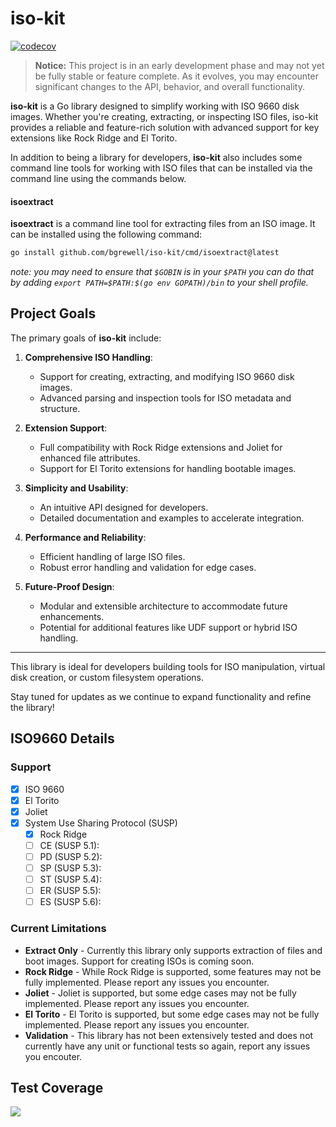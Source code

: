 # iso-kit

[![codecov](https://codecov.io/gh/bgrewell/iso-kit/graph/badge.svg?token=D15C46IECF)](https://codecov.io/gh/bgrewell/iso-kit)

> **Notice:** This project is in an early development phase and may not yet be fully stable or feature complete. As it evolves, you may encounter significant changes to the API, behavior, and overall functionality.

**iso-kit** is a Go library designed to simplify working with ISO 9660 disk images. Whether you're creating, extracting, or inspecting ISO files, iso-kit provides a reliable and feature-rich solution with advanced support for key extensions like Rock Ridge and El Torito.

In addition to being a library for developers, **iso-kit** also includes some command line tools for working with ISO
files that can be installed via the command line using the commands below.

#### isoextract

**isoextract** is a command line tool for extracting files from an ISO image. It can be installed using the following command:

```bash
go install github.com/bgrewell/iso-kit/cmd/isoextract@latest
```

*note: you may need to ensure that `$GOBIN` is in your `$PATH` you can do that by adding `export PATH=$PATH:$(go env GOPATH)/bin`
to your shell profile.*


## Project Goals

The primary goals of **iso-kit** include:

1. **Comprehensive ISO Handling**: 
   - Support for creating, extracting, and modifying ISO 9660 disk images.
   - Advanced parsing and inspection tools for ISO metadata and structure.

2. **Extension Support**:
   - Full compatibility with Rock Ridge extensions and Joliet for enhanced file attributes.
   - Support for El Torito extensions for handling bootable images.

3. **Simplicity and Usability**:
   - An intuitive API designed for developers.
   - Detailed documentation and examples to accelerate integration.

4. **Performance and Reliability**:
   - Efficient handling of large ISO files.
   - Robust error handling and validation for edge cases.

5. **Future-Proof Design**:
   - Modular and extensible architecture to accommodate future enhancements.
   - Potential for additional features like UDF support or hybrid ISO handling.

---

This library is ideal for developers building tools for ISO manipulation, virtual disk creation, or custom filesystem operations.

Stay tuned for updates as we continue to expand functionality and refine the library!

## ISO9660 Details

### Support

 - [x] ISO 9660
 - [x] El Torito
 - [x] Joliet
 - [x] System Use Sharing Protocol (SUSP)
   - [x] Rock Ridge
   - [ ] CE (SUSP 5.1):
   - [ ] PD (SUSP 5.2):
   - [ ] SP (SUSP 5.3):
   - [ ] ST (SUSP 5.4):
   - [ ] ER (SUSP 5.5):
   - [ ] ES (SUSP 5.6):

### Current Limitations

 - **Extract Only** - Currently this library only supports extraction of files and boot images. Support for creating ISOs is coming soon.
 - **Rock Ridge** - While Rock Ridge is supported, some features may not be fully implemented. Please report any issues you encounter.
 - **Joliet** - Joliet is supported, but some edge cases may not be fully implemented. Please report any issues you encounter.
 - **El Torito** - El Torito is supported, but some edge cases may not be fully implemented. Please report any issues you encounter.
 - **Validation** - This library has not been extensively tested and does not currently have any unit or functional tests so again, report any issues you encouter.

## Test Coverage

<img src="https://codecov.io/gh/bgrewell/iso-kit/graphs/sunburst.svg?token=D15C46IECF"/>
